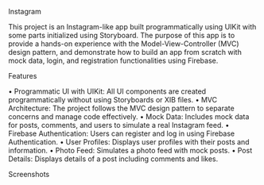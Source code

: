 Instagram

This project is an Instagram-like app built programmatically using UIKit with some parts initialized using Storyboard. The purpose of this app is to provide a hands-on experience with the Model-View-Controller (MVC) design pattern, and demonstrate how to build an app from scratch with mock data, login, and registration functionalities using Firebase.

Features

• Programmatic UI with UIKit: All UI components are created programmatically without using Storyboards or XIB files.
• MVC Architecture: The project follows the MVC design pattern to separate concerns and manage code effectively.
• Mock Data: Includes mock data for posts, comments, and users to simulate a real Instagram feed.
• Firebase Authentication: Users can register and log in using Firebase Authentication.
• User Profiles: Displays user profiles with their posts and information.
• Photo Feed: Simulates a photo feed with mock posts.
• Post Details: Displays details of a post including comments and likes.

 Screenshots

 
